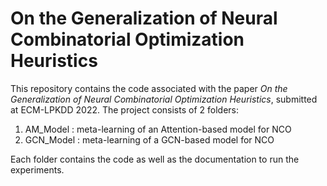 
# On the Generalization of Neural Combinatorial Optimization Heuristics

This repository contains the code associated with the paper *On the Generalization of Neural Combinatorial Optimization Heuristics*, submitted at ECM-LPKDD 2022. The project consists of 2 folders:

1. AM_Model : meta-learning of an Attention-based model for NCO
2. GCN_Model : meta-learning of a GCN-based model for NCO

Each folder contains the code as well as the documentation to run the experiments.

